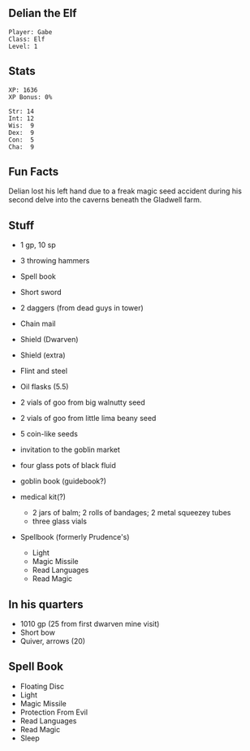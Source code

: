 
## Delian the Elf

    Player: Gabe
    Class: Elf
    Level: 1

## Stats

    XP: 1636
    XP Bonus: 0%

    Str: 14
    Int: 12
    Wis:  9
    Dex:  9
    Con:  5
    Cha:  9

## Fun Facts

Delian lost his left hand due to a freak magic seed accident during his second
delve into the caverns beneath the Gladwell farm.

## Stuff

* 1 gp, 10 sp
* 3 throwing hammers
* Spell book
* Short sword
* 2 daggers (from dead guys in tower)
* Chain mail
* Shield (Dwarven)
* Shield (extra)
* Flint and steel
* Oil flasks (5.5)
* 2 vials of goo from big walnutty seed
* 2 vials of goo from little lima beany seed
* 5 coin-like seeds
* invitation to the goblin market
* four glass pots of black fluid
* goblin book (guidebook?)
* medical kit(?)
    * 2 jars of balm; 2 rolls of bandages; 2 metal squeezey tubes
    * three glass vials

* Spellbook (formerly Prudence's)
  * Light
  * Magic Missile
  * Read Languages
  * Read Magic

## In his quarters

* 1010 gp (25 from first dwarven mine visit)
* Short bow
* Quiver, arrows (20)

## Spell Book

* Floating Disc
* Light
* Magic Missile
* Protection From Evil
* Read Languages
* Read Magic
* Sleep
